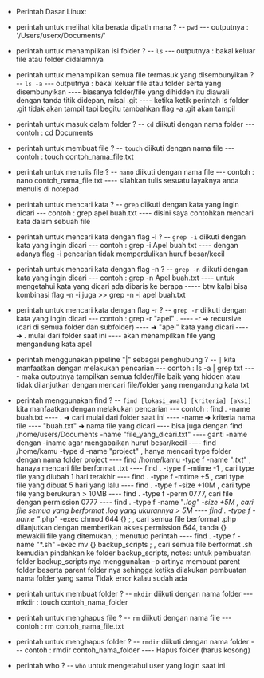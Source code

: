 - Perintah Dasar Linux:

* perintah untuk melihat kita berada dipath mana ?
-- `pwd`
--- outputnya : '/Users/userx/Documents/'

* perintah untuk menampilkan isi folder ?
-- `ls`
--- outputnya : bakal keluar file atau folder didalamnya

* perintah untuk menampilkan semua file termasuk yang disembunyikan ?
-- `ls -a`
--- outputnya : bakal keluar file atau folder serta yang disembunyikan
---- biasanya folder/file yang dihidden itu diawali dengan tanda titik didepan, misal .git
---- ketika ketik perintah ls folder .git tidak akan tampil tapi begitu tambahkan flag -a .git akan tampil

* perintah untuk masuk dalam folder ?
-- `cd` diikuti dengan nama folder
--- contoh : cd Documents

* perintah untuk membuat file ?
-- `touch` diikuti dengan nama file
--- contoh : touch contoh_nama_file.txt

* perintah untuk menulis file ?
-- `nano` diikuti dengan nama file
--- contoh : nano contoh_nama_file.txt
---- silahkan tulis sesuatu layaknya anda menulis di notepad

* perintah untuk mencari kata ?
-- `grep` diikuti dengan kata yang ingin dicari
--- contoh : grep apel buah.txt
---- disini saya contohkan mencari kata dalam sebuah file

* perintah untuk mencari kata dengan flag -i ?
-- `grep -i` diikuti dengan kata yang ingin dicari
--- contoh : grep -i Apel buah.txt
---- dengan adanya flag -i pencarian tidak memperdulikan huruf besar/kecil

* perintah untuk mencari kata dengan flag -n ?
-- `grep -n` diikuti dengan kata yang ingin dicari
--- contoh : grep -n Apel buah.txt
---- untuk mengetahui kata yang dicari ada dibaris ke berapa
----- btw kalai bisa kombinasi flag -n -i juga >> grep -n -i apel buah.txt

* perintah untuk mencari kata dengan flag -r ?
-- `grep -r` diikuti dengan kata yang ingin dicari
--- contoh : grep -r "apel" .
---- -r ➜ recursive (cari di semua folder dan subfolder)
---- ➜ "apel" kata yang dicari
---- ➜ . mulai dari folder saat ini
---- akan menampilkan file yang mengandung kata apel

* perintah menggunakan pipeline "|" sebagai penghubung ?
-- `|` kita manfaatkan dengan melakukan pencarian
--- contoh : ls -a | grep txt
---- maka outputnya tampilkan semua folder/file baik yang hidden atau tidak dilanjutkan dengan mencari file/folder yang mengandung kata txt

* perintah menggunakan find ?
-- `find [lokasi_awal] [kriteria] [aksi]` kita manfaatkan dengan melakukan pencarian
--- contoh : find . -name buah.txt
---- . ➜ cari mulai dari folder saat ini
---- -name ➜ kriteria nama file
---- "buah.txt" ➜ nama file yang dicari
---- bisa juga dengan find /home/users/Documents -name "file_yang_dicari.txt"
---- ganti -name dengan -iname agar mengabaikan huruf besar/kecil
---- find /home/kamu -type d -name "project" , hanya mencari type folder dengan nama folder project
---- find /home/kamu -type f -name "*.txt*" , hanaya mencari file berformat .txt
---- find . -type f -mtime -1 , cari type file yang diubah 1 hari terakhir
---- find . -type f -mtime +5 , cari type file yang dibuat 5 hari yang lalu
---- find . -type f -size +10M , cari type file yang berukuran > 10MB
---- find . -type f -perm 0777, cari file dengan permission 0777
---- find . -type f -name "*.log" -size +5M , cari file semua yang berformat .log yang ukurannya > 5M
---- find . -type f -name "*.php" -exec chmod 644 {} \; , cari semua file berformat .php dilanjutkan dengan memberikan akses permission 644, tanda {} mewakili file yang ditemukan, \; menutuo perintah
---- find . -type f -name "*.sh" -exec mv {} backup_scripts \; , cari semua file berformat .sh kemudian pindahkan ke folder backup_scripts, 
notes: untuk pembuatan folder backup_scripts nya menggunakan -p artinya membuat parent folder beserta parent folder nya sehingga ketika dilakukan pembuatan nama folder yang sama Tidak error kalau sudah ada

* perintah untuk membuat folder ?
-- `mkdir` diikuti dengan nama folder
--- mkdir : touch contoh_nama_folder

* perintah untuk menghapus file ?
-- `rm` diikuti dengan nama file
--- contoh : rm contoh_nama_file.txt

* perintah untuk menghapus folder ?
-- `rmdir` diikuti dengan nama folder
--- contoh : rmdir contoh_nama_folder
---- Hapus folder (harus kosong)

* perintah who ?
-- `who` untuk mengetahui user yang login saat ini